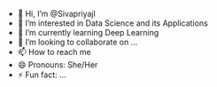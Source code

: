 - 👋 Hi, I’m @Sivapriyajl
- 👀 I’m interested in Data Science and its Applications
- 🌱 I’m currently learning Deep Learning
- 💞️ I’m looking to collaborate on ...
- 📫 How to reach me 
- 😄 Pronouns: She/Her
- ⚡ Fun fact: ...

<!---
Sivapriyajl/Sivapriyajl is a ✨ special ✨ repository because its `README.md` (this file) appears on your GitHub profile.
You can click the Preview link to take a look at your changes.
--->
